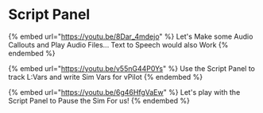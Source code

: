 # Script Panel

{% embed url="https://youtu.be/8Dar_4mdejo" %}
Let's Make some Audio Callouts and Play Audio Files... Text to Speech would also Work
{% endembed %}

{% embed url="https://youtu.be/v55nG44P0Ys" %}
Use the Script Panel to track L:Vars and write Sim Vars for vPilot
{% endembed %}

{% embed url="https://youtu.be/6g46HfgVaEw" %}
Let's play with the Script Panel to Pause the Sim For us!
{% endembed %}

